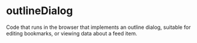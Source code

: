 # outlineDialog
Code that runs in the browser that implements an outline dialog, suitable for editing bookmarks, or viewing data about a feed item.
